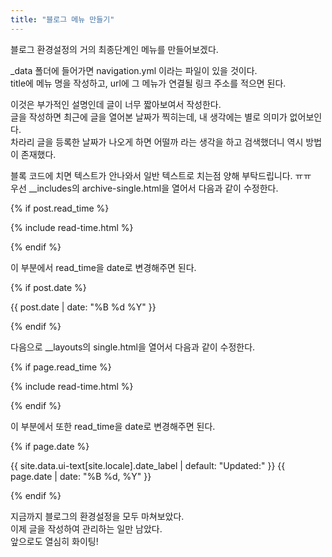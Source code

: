 ```yaml
---
title: "블로그 메뉴 만들기"
---
```


블로그 환경설정의 거의 최종단계인 메뉴를 만들어보겠다.  

_data 폴더에 들어가면 navigation.yml 이라는 파일이 있을 것이다.  
title에 메뉴 명을 작성하고, url에 그 메뉴가 연결될 링크 주소를 적으면 된다.  



이것은 부가적인 설명인데 글이 너무 짧아보여서 작성한다.  
글을 작성하면 최근에 글을 열어본 날짜가 찍히는데, 내 생각에는 별로 의미가 없어보인다.  
차라리 글을 등록한 날짜가 나오게 하면 어떨까 라는 생각을 하고 검색했더니 역시 방법이 존재했다.  

블록 코드에 치면 텍스트가 안나와서 일반 텍스트로 치는점 양해 부탁드립니다. ㅠㅠ  
우선 __includes의 archive-single.html을 열어서 다음과 같이 수정한다.  

{% if post.read_time %}  
<p class="page__meta"><i class="far fa-clock" aria-hidden="true"></i> {% include read-time.html %}</p>  
{% endif %}  

이 부분에서 read_time을 date로 변경해주면 된다.  

{% if post.date %}  
<p class="page__meta"><i class="far fa-fw fa-calendar-alt" aria-hidden="true"></i> {{ post.date | date: "%B %d %Y" }}</p>  
{% endif %}  


다음으로 __layouts의 single.html을 열어서 다음과 같이 수정한다.  

{% if page.read_time %}  
<p class="page__meta"><i class="far fa-clock" aria-hidden="true"></i> {% include read-time.html %}</p>  
{% endif %}  

이 부분에서 또한 read_time을 date로 변경해주면 된다.  

{% if page.date %}  
<p class="page__date"><i class="fas fa-fw fa-calendar-alt" aria-hidden="true"></i>   {{ site.data.ui-text[site.locale].date_label | default: "Updated:" }} <time datetime="{{ page.date | date_to_xmlschema }}">{{ page.date | date: "%B %d, %Y" }}</time></p>  
{% endif %}  


지금까지 블로그의 환경설정을 모두 마쳐보았다.  
이제 글을 작성하여 관리하는 일만 남았다.  
앞으로도 열심히 화이팅!
